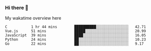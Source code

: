 ### Hi there 👋

<!--
**Jassy930/Jassy930** is a ✨ _special_ ✨ repository because its `README.md` (this file) appears on your GitHub profile.

Here are some ideas to get you started:

- 🔭 I’m currently working on ...
- 🌱 I’m currently learning ...
- 👯 I’m looking to collaborate on ...
- 🤔 I’m looking for help with ...
- 💬 Ask me about ...
- 📫 How to reach me: ...
- 😄 Pronouns: ...
- ⚡ Fun fact: ...
-->

My wakatime overview here
<!--START_SECTION:waka-->
```text
C           1 hr 44 mins        ██████████░░░░░░░░░░░░░░░   42.71 
Vue.js      51 mins             █████░░░░░░░░░░░░░░░░░░░░   20.99 
JavaScript  39 mins             ████░░░░░░░░░░░░░░░░░░░░░   16.05 
Python      24 mins             ██░░░░░░░░░░░░░░░░░░░░░░░   10.23 
Go          22 mins             ██░░░░░░░░░░░░░░░░░░░░░░░   9.17
```
<!--END_SECTION:waka-->
